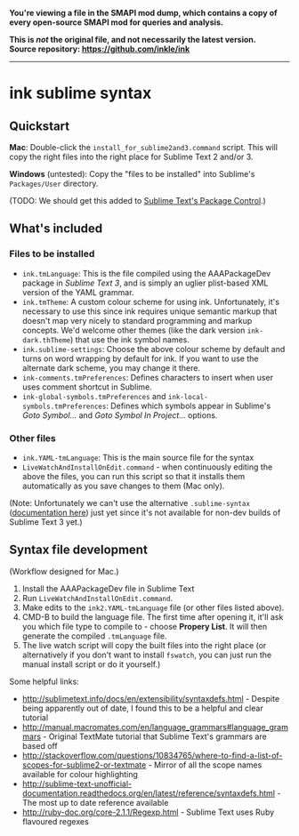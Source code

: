 **You're viewing a file in the SMAPI mod dump, which contains a copy of every open-source SMAPI mod
for queries and analysis.**

**This is _not_ the original file, and not necessarily the latest version.**  
**Source repository: https://github.com/inkle/ink**

----

# ink sublime syntax

## Quickstart

**Mac**: Double-click the `install_for_sublime2and3.command` script. This will copy the right files into the right place for Sublime Text 2 and/or 3.

**Windows** (untested): Copy the "files to be installed" into Sublime's `Packages/User` directory.

(TODO: We should get this added to [Sublime Text's Package Control](https://packagecontrol.io/).)

## What's included

### Files to be installed

 * `ink.tmLanguage`: This is the file compiled using the AAAPackageDev package in *Sublime Text 3*, and is simply an uglier plist-based XML version of the YAML grammar.
 * `ink.tmTheme`: A custom colour scheme for using ink. Unfortunately, it's necessary to use this since ink requires unique semantic markup that doesn't map very nicely to standard programming and markup concepts. We'd welcome other themes (like the dark version `ink-dark.thTheme`) that use the ink symbol names.
 * `ink.sublime-settings`: Choose the above colour scheme by default and turns on word wrapping by default for ink. If you want to use the alternate dark scheme, you may change it there.
 * `ink-comments.tmPreferences`: Defines characters to insert when user uses comment shortcut in Sublime.
 * `ink-global-symbols.tmPreferences` and `ink-local-symbols.tmPreferences`: Defines which symbols appear in Sublime's *Goto Symbol...* and *Goto Symbol In Project...* options.

### Other files

 * `ink.YAML-tmLanguage`: This is the main source file for the syntax
 * `LiveWatchAndInstallOnEdit.command` - when continuously editing the above the files, you can run this script so that it installs them automatically as you save changes to them (Mac only).

(Note: Unfortunately we can't use the alternative `.sublime-syntax` ([documentation here](https://www.sublimetext.com/docs/3/syntax.html)) just yet since it's not available for non-dev builds of Sublime Text 3 yet.)


## Syntax file development

(Workflow designed for Mac.)

1. Install the AAAPackageDev file in Sublime Text
2. Run `LiveWatchAndInstallOnEdit.command`.
3. Make edits to the `ink2.YAML-tmLanguage` file (or other files listed above).
4. CMD-B to build the language file. The first time after opening it, it'll ask you which file type to compile to - choose **Propery List**. It will then generate the compiled `.tmLanguage` file.
5. The live watch script will copy the built files into the right place (or alternatively if you don't want to install `fswatch`, you can just run the manual install script or do it yourself.)

Some helpful links:

 - <http://sublimetext.info/docs/en/extensibility/syntaxdefs.html> - Despite being apparently out of date, I found this to be a helpful and clear tutorial
 - <http://manual.macromates.com/en/language_grammars#language_grammars> - Original TextMate tutorial that Sublime Text's grammars are based off
 - <http://stackoverflow.com/questions/10834765/where-to-find-a-list-of-scopes-for-sublime2-or-textmate> - Mirror of all the scope names available for colour highlighting
 - <http://sublime-text-unofficial-documentation.readthedocs.org/en/latest/reference/syntaxdefs.html> - The most up to date reference available
 - <http://ruby-doc.org/core-2.1.1/Regexp.html> - Sublime Text uses Ruby flavoured regexes
